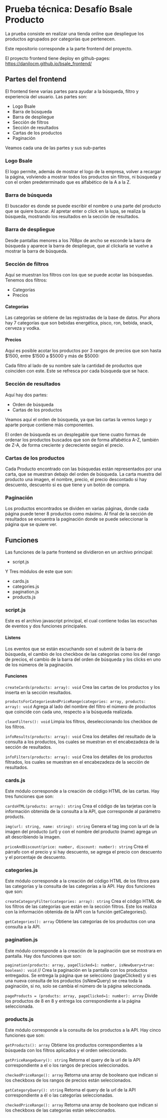 # Prueba técnica: Desafío Bsale Producto

La prueba consiste en realizar una tienda online que despliegue los productos agrupados por categorías que pertenecen.

Este repositorio corresponde a la parte frontend del proyecto.

El proyecto frontend tiene deploy en github-pages:
https://danilocm.github.io/bsale_frontend/
## Partes del frontend ##

El frontend tiene varias partes para ayudar a la búsqueda, filtro y experiencia del usuario.
Las partes son:

* Logo Bsale
* Barra de búsqueda
* Barra de despliegue
* Sección de filtros
* Sección de resultados
* Cartas de los productos
* Paginación

Veamos cada una de las partes y sus sub-partes

### Logo Bsale ###

El logo permite, además de mostrar el logo de la empresa, volver a recargar la página, volviendo a mostrar todos los productos sin filtros, ni búsqueda y con el orden predeterminado que es alfabético de la A a la Z.

### Barra de búsqueda ###

El buscador es donde se puede escribir el nombre o una parte del producto que se quiere buscar. Al apretar enter o click en la lupa, se realiza la búsqueda, mostrando los resultados en la sección de resultados.

### Barra de despliegue ###

Desde pantallas menores a los 768px de ancho se esconde la barra de búsqueda y aparece la barra de despliegue, que al clickarla se vuelve a mostrar la barra de búsqueda.

### Sección de filtros ###

Aquí se muestran los filtros con los que se puede acotar las búsquedas. Tenemos dos filtros:

* Categorías
* Precios

#### Categorías

Las categorías se obtiene de las registradas de la base de datos. Por ahora hay 7 categorías que son bebidas energética, pisco, ron, bebida, snack, cerveza y vodka.

#### Precios

Aquí es posible acotar los productos por 3 rangos de precios que son hasta $1500, entre $1500 a $5000 y más de $5000:

Cada filtro al lado de su nombre sale la cantidad de productos que coinciden con este. Este se refresca por cada búsqueda que se hace.

### Sección de resultados

Aquí hay dos partes: 

* Orden de búsqueda
* Cartas de los productos

Veamos aquí el orden de búsqueda, ya que las cartas la vemos luego y aparte porque contiene más componentes.

El orden de búsqueda es un desplegable que tiene cuatro formas de ordenar los productos buscados que son de forma alfabética A-Z, también de Z-A, de forma creciente y decreciente según el precio.

### Cartas de los productos

Cada Producto encontrado con las búsquedas están representados por una carta, que se muestran debajo del orden de búsqueda. La carta muestra del producto una imagen, el nombre, precio, el precio descontado si hay descuento, descuento si es que tiene y un botón de compra.

### Paginación

Los productos encontrados se dividen en varias páginas, donde cada página puede tener 8 productos como máximo. Al final de la sección de resultados se encuentra la paginación donde se puede seleccionar la página que se quiere ver.

## Funciones

Las funciones de la parte frontend se dividieron en un archivo principal:

* script.js

Y Tres módulos de este que son:

* cards.js
* categories.js
* pagination.js
* products.js

### script.js

Este es el archivo javascript principal, el cual contiene todas las escuchas de eventos y dos funciones principales.

#### Listens

Los eventos que se están escuchando son el submit de la barra de búsqueda, el cambio de los checkbox de las categorías como los del rango de precios, el cambio de la barra del orden de búsqueda y los clicks en uno de los números de la paginación.

#### Funciones

`createCards(products: array): void` Crea las cartas de los productos y los inserta en la sección resultados.

`productsForCategoriesAndPriceRange(categories: array, products: array): void` Agrega al lado del nombre del filtro el número de productos que coincide con cada uno, respecto a la búsqueda realizada.

`cleanFilters(): void` Limpia los filtros, deseleccionando los checkbox de los filtros.

`infoResults(products: array): void` Crea los detalles del resultado de la consulta a los productos, los cuales se muestran en el encabezadeza de la sección de resultados.

`infoFilters(products: array): void` Crea los detalles de los productos filtrados, los cuales se muestran en el encabezadeza de la sección de resultados.



### cards.js

Este módulo corresponde a la creación de código HTML de las cartas. Hay tres funciones que son:

`cardsHTML(products: array): string` Crea el código de las tarjetas con la información obtenida de la consulta a la API, que corresponde al parámetro products.

`img(url: string, name: string): string` Genera el tag img con la url de la imagen del producto (url) y con el nombre del producto (name) agrega un alt describiendo la imagen.

`priceAndDiscount(price: number, discount: number): string` Crea el párrafo con el precio y si hay descuento, se agrega el precio con descuento y el porcentaje de descuento.

### categories.js

Este módulo corresponde a la creación del código HTML de los filtros para las categorías y la consulta de las categorías a la API. Hay dos funciones que son:

`createCategoryFilter(categories: array): string` Crea el código HTML de los filtros de las categorías que están en la sección filtros. Este los realiza con la información obtenida de la API con la función getCategories().

`getCategories(): array` Obtiene las categorías de los productos con una consulta a la API.

### pagination.js

Este módulo corresponde a la creación de la paginación que se mostrara en pantalla. Hay dos funciones que son:

`pagination(products: array, pageClicked=1: number, isNewQuery=true: boolean): void` // Crea la paginación en la pantalla con los productos entregados. Se entrega la página que se selecciono (pageClicked) y si es una nueva consulta de los productos (isNewQuery) se crea toda la paginación, si no, solo se cambia el número de la página seleccionada.

`pageProducts = (products: array, pageClicked=1: number): array` Divide los productos de 8 en 8 y entrega los correspondiente a la página seleccionada.

### products.js

Este módulo corresponde a la consulta de los productos a la API. Hay cinco funciones que son:

`getProducts(): array` Obtiene los productos correspondientes a la búsqueda con los filtros aplicados y el orden seleccionado.

`getPriceRangeQuery(): string` Retorna el query de la url de la API correspondiente a el o los rangos de precios seleccionados.

`checkedPriceRange(): array` Retorna una array de booleano que indican si los checkboxs de los rangos de precios están seleccionados.

`getCategoryQuery(): string` Retorna el query de la url de la API correspondiente a él o las categorías seleccionadas.

`checkedPriceRange(): array` Retorna una array de booleano que indican si los checkboxs de las categorías están seleccionados.